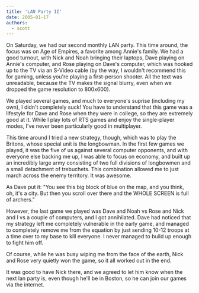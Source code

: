 ```yaml
---
title: 'LAN Party II'
date: 2005-01-17
authors:
  - scott
---
```


On Saturday, we had our second monthly LAN party. This time around, the focus was on Age of Empires, a favorite among Annie's family. We had a good turnout, with Nick and Noah bringing their laptops, Dave playing on Annie's computer, and Rose playing on Dave's computer, which was hooked up to the TV via an S-Video cable (by the way, I wouldn't recommend this for gaming, unless you're playing a first-person shooter. All the text was unreadable, because the TV makes the signal blurry, even when we dropped the game resolution to 800x600).

We played several games, and much to everyone's suprise (including my own), I didn't completely suck! You have to understand that this game was a lifestyle for Dave and Rose when they were in college, so they are extremely good at it. While I play lots of RTS games and enjoy the single-player modes, I've never been particularly good in multiplayer.

This time around I tried a new strategy, though, which was to play the Britons, whose special unit is the longbowman. In the first few games we played, it was the five of us against several computer opponents, and with everyone else backing me up, I was able to focus on economy, and built up an incredibly large army consisting of two full divisions of longbowmen and a small detachment of trebuchets. This combination allowed me to just march across the enemy territory. It was awesome.

As Dave put it: "You see this big block of blue on the map, and you think, oh, it's a city. But then you scroll over there and the WHOLE SCREEN is full of archers."

However, the last game we played was Dave and Noah vs Rose and Nick and I vs a couple of computers, and I got annihilated. Dave had noticed that my strategy left me completely vulnerable in the early game, and managed to completely remove me from the equation by just sending 10-12 troops at a time over to my base to kill everyone. I never managed to build up enough to fight him off.

Of course, while he was busy wiping me from the face of the earth, Nick and Rose very quietly won the game, so it all worked out in the end.

It was good to have Nick there, and we agreed to let him know when the next lan party is, even though he'll be in Boston, so he can join our games via the internet.
